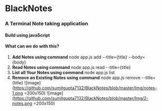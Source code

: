 # BlackNotes
### A Terminal Note taking application
#### Build using javaScript
#### What can we do with this?
1. **Add Notes using command** node app.js add --title={title} --body={body}
2. **Read Notes using command** node app.js read --title={title}
3. **List all Your Notes using command** node app.js list
4. **Remove an Existing Notes using command** node app.js remove --title={title}
![image](https://github.com/sumitgupta7132/BlackNotes/blob/master/Img/notes-1.png =200x150)
![image](https://github.com/sumitgupta7132/BlackNotes/blob/master/Img/2-notes.png =200x150)
